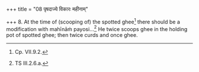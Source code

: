 +++
title = "08 पृषदाज्ये विकारः महीनाम्"

+++
8. At the time of (scooping of) the spotted ghee[^1] there should be a modification with mahīnāṁ payosi...[^2] He twice scoops ghee in the holding pot of spotted ghee; then twice curds and once ghee.  

[^1]: Cp. VII.9.2.  

[^2]: TS III.2.6.a.  

